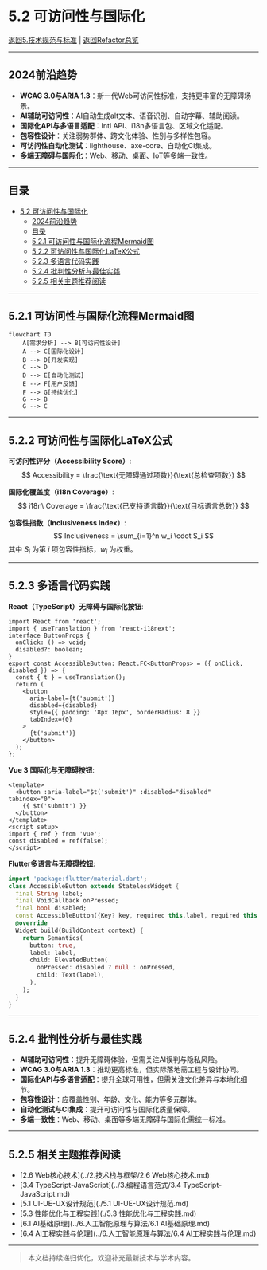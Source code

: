 # 5.2 可访问性与国际化

[返回5.技术规范与标准](./README.md) | [返回Refactor总览](../README.md)

---

## 2024前沿趋势

- **WCAG 3.0与ARIA 1.3**：新一代Web可访问性标准，支持更丰富的无障碍场景。
- **AI辅助可访问性**：AI自动生成alt文本、语音识别、自动字幕、辅助阅读。
- **国际化API与多语言适配**：Intl API、i18n多语言包、区域文化适配。
- **包容性设计**：关注弱势群体、跨文化体验、性别与多样性包容。
- **可访问性自动化测试**：lighthouse、axe-core、自动化CI集成。
- **多端无障碍与国际化**：Web、移动、桌面、IoT等多端一致性。

---

## 目录

- [5.2 可访问性与国际化](#52-可访问性与国际化)
  - [2024前沿趋势](#2024前沿趋势)
  - [目录](#目录)
  - [5.2.1 可访问性与国际化流程Mermaid图](#521-可访问性与国际化流程mermaid图)
  - [5.2.2 可访问性与国际化LaTeX公式](#522-可访问性与国际化latex公式)
  - [5.2.3 多语言代码实践](#523-多语言代码实践)
  - [5.2.4 批判性分析与最佳实践](#524-批判性分析与最佳实践)
  - [5.2.5 相关主题推荐阅读](#525-相关主题推荐阅读)

---

## 5.2.1 可访问性与国际化流程Mermaid图

```mermaid
flowchart TD
    A[需求分析] --> B[可访问性设计]
    A --> C[国际化设计]
    B --> D[开发实现]
    C --> D
    D --> E[自动化测试]
    E --> F[用户反馈]
    F --> G[持续优化]
    G --> B
    G --> C
```

---

## 5.2.2 可访问性与国际化LaTeX公式

**可访问性评分（Accessibility Score）**:
$$
Accessibility = \frac{\text{无障碍通过项数}}{\text{总检查项数}}
$$

**国际化覆盖度（i18n Coverage）**:
$$
i18n\ Coverage = \frac{\text{已支持语言数}}{\text{目标语言总数}}
$$

**包容性指数（Inclusiveness Index）**:
$$
Inclusiveness = \sum_{i=1}^n w_i \cdot S_i
$$
其中 $S_i$ 为第 $i$ 项包容性指标，$w_i$ 为权重。

---

## 5.2.3 多语言代码实践

**React（TypeScript）无障碍与国际化按钮**:

```tsx
import React from 'react';
import { useTranslation } from 'react-i18next';
interface ButtonProps {
  onClick: () => void;
  disabled?: boolean;
}
export const AccessibleButton: React.FC<ButtonProps> = ({ onClick, disabled }) => {
  const { t } = useTranslation();
  return (
    <button
      aria-label={t('submit')}
      disabled={disabled}
      style={{ padding: '8px 16px', borderRadius: 8 }}
      tabIndex={0}
    >
      {t('submit')}
    </button>
  );
};
```

**Vue 3 国际化与无障碍按钮**:

```vue
<template>
  <button :aria-label="$t('submit')" :disabled="disabled" tabindex="0">
    {{ $t('submit') }}
  </button>
</template>
<script setup>
import { ref } from 'vue';
const disabled = ref(false);
</script>
```

**Flutter多语言与无障碍按钮**:

```dart
import 'package:flutter/material.dart';
class AccessibleButton extends StatelessWidget {
  final String label;
  final VoidCallback onPressed;
  final bool disabled;
  const AccessibleButton({Key? key, required this.label, required this.onPressed, this.disabled = false}) : super(key: key);
  @override
  Widget build(BuildContext context) {
    return Semantics(
      button: true,
      label: label,
      child: ElevatedButton(
        onPressed: disabled ? null : onPressed,
        child: Text(label),
      ),
    );
  }
}
```

---

## 5.2.4 批判性分析与最佳实践

- **AI辅助可访问性**：提升无障碍体验，但需关注AI误判与隐私风险。
- **WCAG 3.0与ARIA 1.3**：推动更高标准，但实际落地需工程与设计协同。
- **国际化API与多语言适配**：提升全球可用性，但需关注文化差异与本地化细节。
- **包容性设计**：应覆盖性别、年龄、文化、能力等多元群体。
- **自动化测试与CI集成**：提升可访问性与国际化质量保障。
- **多端一致性**：Web、移动、桌面等多端无障碍与国际化需统一标准。

---

## 5.2.5 相关主题推荐阅读

- [2.6 Web核心技术](../2.技术栈与框架/2.6 Web核心技术.md)
- [3.4 TypeScript-JavaScript](../3.编程语言范式/3.4 TypeScript-JavaScript.md)
- [5.1 UI-UE-UX设计规范](./5.1 UI-UE-UX设计规范.md)
- [5.3 性能优化与工程实践](./5.3 性能优化与工程实践.md)
- [6.1 AI基础原理](../6.人工智能原理与算法/6.1 AI基础原理.md)
- [6.4 AI工程实践与伦理](../6.人工智能原理与算法/6.4 AI工程实践与伦理.md)

---

> 本文档持续递归优化，欢迎补充最新技术与学术内容。
